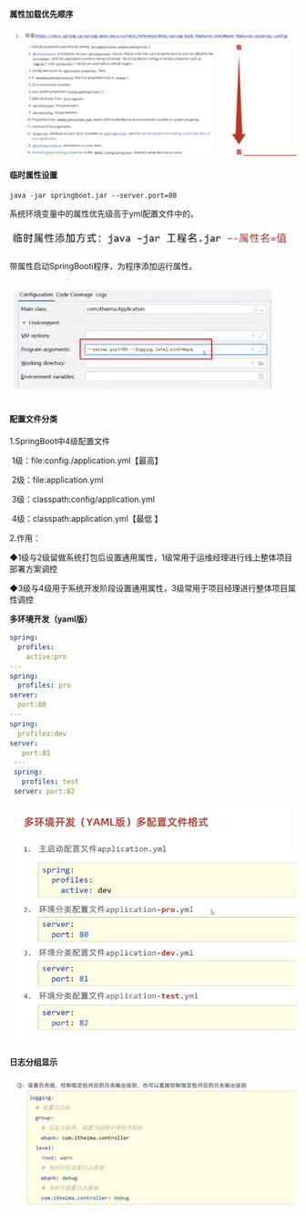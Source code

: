 #### 属性加载优先顺序

![image-20231205223700983](运维篇.assets/image-20231205223700983.png)



#### 临时属性设置

```shell
java -jar springboot.jar --server.port=80
```

系统环境变量中的属性优先级高于yml配置文件中的。

![image-20231204230547503](运维篇.assets/image-20231204230547503.png)

带属性启动SpringBooti程序，为程序添加运行属性。

![image-20231204230910103](运维篇.assets/image-20231204230910103.png)

#### 配置文件分类

1.SpringBoot中4级配置文件 

​	1级：file:config./application.yml【最高】

​	 2级：file:application.yml 

​	 3级：classpath:config/application.yml

​	 4级：classpath:application.yml【最低 】

2.作用： 

◆1级与2级留做系统打包后设置通用属性，1级常用于运维经理进行线上整体项目部署方案调控

◆3级与4级用于系统开发阶段设置通用属性，3级常用于项目经理进行整体项目属性调控

**多环境开发（yaml版）**

```yaml
spring: 
  profiles: 
    active:pro 
---
spring: 
  profiles: pro 
server: 
  port:80 
---
spring: 
  profiles:dev 
server: 
   port:81 
 ---
 spring: 
   profiles: test 
 server: port:82
```

![image-20231204235321329](运维篇.assets/image-20231204235321329.png)

#### 日志分组显示

![image-20231205221448201](运维篇.assets/image-20231205221448201.png)